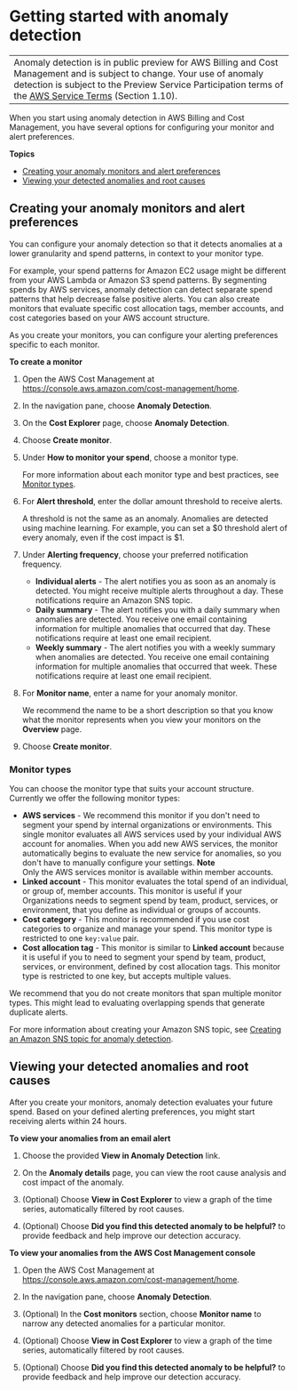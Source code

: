 # Getting started with anomaly detection<a name="getting-started-ad"></a>


|  | 
| --- |
| Anomaly detection is in public preview for AWS Billing and Cost Management and is subject to change\. Your use of anomaly detection is subject to the Preview Service Participation terms of the [AWS Service Terms](https://aws.amazon.com/service-terms/) \(Section 1\.10\)\. | 

When you start using anomaly detection in AWS Billing and Cost Management, you have several options for configuring your monitor and alert preferences\.

**Topics**
+ [Creating your anomaly monitors and alert preferences](#create-ad-alerts)
+ [Viewing your detected anomalies and root causes](#view-ad-monitor)

## Creating your anomaly monitors and alert preferences<a name="create-ad-alerts"></a>

You can configure your anomaly detection so that it detects anomalies at a lower granularity and spend patterns, in context to your monitor type\.

For example, your spend patterns for Amazon EC2 usage might be different from your AWS Lambda or Amazon S3 spend patterns\. By segmenting spends by AWS services, anomaly detection can detect separate spend patterns that help decrease false positive alerts\. You can also create monitors that evaluate specific cost allocation tags, member accounts, and cost categories based on your AWS account structure\.

As you create your monitors, you can configure your alerting preferences specific to each monitor\.<a name="ad-alert-process"></a>

**To create a monitor**

1. Open the AWS Cost Management at [https://console\.aws\.amazon\.com/cost\-management/home](https://console.aws.amazon.com/cost-management/home)\.

1. In the navigation pane, choose **Anomaly Detection**\.

1. On the **Cost Explorer** page, choose **Anomaly Detection**\.

1. Choose **Create monitor**\.

1. Under **How to monitor your spend**, choose a monitor type\.

   For more information about each monitor type and best practices, see [Monitor types](#monitor-type-def)\.

1. For **Alert threshold**, enter the dollar amount threshold to receive alerts\.

   A threshold is not the same as an anomaly\. Anomalies are detected using machine learning\. For example, you can set a $0 threshold alert of every anomaly, even if the cost impact is $1\.

1. Under **Alerting frequency**, choose your preferred notification frequency\.
   + **Individual alerts** \- The alert notifies you as soon as an anomaly is detected\. You might receive multiple alerts throughout a day\. These notifications require an Amazon SNS topic\.
   + **Daily summary** \- The alert notifies you with a daily summary when anomalies are detected\. You receive one email containing information for multiple anomalies that occurred that day\. These notifications require at least one email recipient\.
   + **Weekly summary** \- The alert notifies you with a weekly summary when anomalies are detected\. You receive one email containing information for multiple anomalies that occurred that week\. These notifications require at least one email recipient\.

1. For **Monitor name**, enter a name for your anomaly monitor\.

   We recommend the name to be a short description so that you know what the monitor represents when you view your monitors on the **Overview** page\.

1. Choose **Create monitor**\.

### Monitor types<a name="monitor-type-def"></a>

You can choose the monitor type that suits your account structure\. Currently we offer the following monitor types:
+ **AWS services** \- We recommend this monitor if you don't need to segment your spend by internal organizations or environments\. This single monitor evaluates all AWS services used by your individual AWS account for anomalies\. When you add new AWS services, the monitor automatically begins to evaluate the new service for anomalies, so you don't have to manually configure your settings\.
**Note**  
Only the AWS services monitor is available within member accounts\.
+ **Linked account** \- This monitor evaluates the total spend of an individual, or group of, member accounts\. This monitor is useful if your Organizations needs to segment spend by team, product, services, or environment, that you define as individual or groups of accounts\.
+ **Cost category** \- This monitor is recommended if you use cost categories to organize and manage your spend\. This monitor type is restricted to one `key:value` pair\.
+ **Cost allocation tag** \- This monitor is similar to **Linked account** because it is useful if you to need to segment your spend by team, product, services, or environment, defined by cost allocation tags\. This monitor type is restricted to one key, but accepts multiple values\.

We recommend that you do not create monitors that span multiple monitor types\. This might lead to evaluating overlapping spends that generate duplicate alerts\.

For more information about creating your Amazon SNS topic, see [Creating an Amazon SNS topic for anomaly detection](ad-SNS.md)\.

## Viewing your detected anomalies and root causes<a name="view-ad-monitor"></a>

After you create your monitors, anomaly detection evaluates your future spend\. Based on your defined alerting preferences, you might start receiving alerts within 24 hours\.<a name="view-email-process"></a>

**To view your anomalies from an email alert**

1. Choose the provided **View in Anomaly Detection** link\.

1. On the **Anomaly details** page, you can view the root cause analysis and cost impact of the anomaly\.

1. \(Optional\) Choose **View in Cost Explorer** to view a graph of the time series, automatically filtered by root causes\.

1. \(Optional\) Choose **Did you find this detected anomaly to be helpful?** to provide feedback and help improve our detection accuracy\.<a name="view-console-process"></a>

**To view your anomalies from the AWS Cost Management console**

1. Open the AWS Cost Management at [https://console\.aws\.amazon\.com/cost\-management/home](https://console.aws.amazon.com/cost-management/home)\.

1. In the navigation pane, choose **Anomaly Detection**\.

1. \(Optional\) In the **Cost monitors** section, choose **Monitor name** to narrow any detected anomalies for a particular monitor\.

1. \(Optional\) Choose **View in Cost Explorer** to view a graph of the time series, automatically filtered by root causes\.

1. \(Optional\) Choose **Did you find this detected anomaly to be helpful?** to provide feedback and help improve our detection accuracy\.